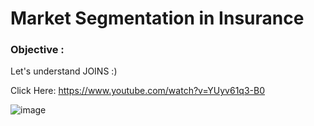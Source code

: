 # Market Segmentation in Insurance

### Objective  :
Let's understand JOINS :)

Click Here: https://www.youtube.com/watch?v=YUyv61q3-B0

<img align="center" src="https://user-images.githubusercontent.com/34673684/138893526-ff20adbd-d67f-4151-a487-4992c5696085.png" alt="image">


